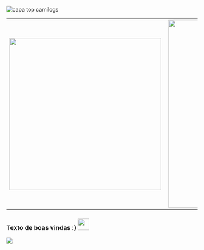 ![capa top camilogs](https://user-images.githubusercontent.com/72799105/167714936-967270f5-e208-4664-bdf3-9d0ad8c71d69.png)

<centro>
<table>
    <tr>
        <td><img width="400px" align="left" src="https://github-readme-stats.vercel.app/api/top-langs/?username=Camilogs21&hide=html&layout=compact&theme=buefy" /></td>
        <td><img width="495px" align="left" src="https://github-readme-stats.vercel.app/api?username=Camilogs21&theme=buefy"/></td>
    </tr>   
</table>
</center>  

### Texto de boas vindas :) <img src="https://raw.githubusercontent.com/iampavangandhi/iampavangandhi/master/gifs/Hi.gif" width="30px"></h2>
![](https://komarev.com/ghpvc/?username=your-github-camilogs21&style=flat-square)

